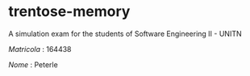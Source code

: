 # trentose-memory
A simulation exam for the students of Software Engineering II - UNITN

*Matricola* : 164438

*Nome*      : Peterle
